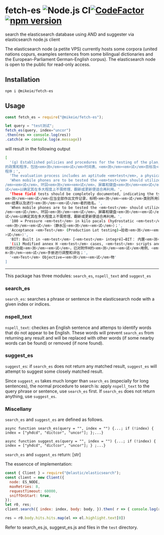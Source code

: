 # fetch-es ![Node.js CI](https://github.com/ffreemt/fetch-es/workflows/Node.js%20CI/badge.svg)[![CodeFactor](https://www.codefactor.io/repository/github/ffreemt/fetch-es/badge)](https://www.codefactor.io/repository/github/ffreemt/fetch-es)[![npm version](https://badge.fury.io/js/%40mikeie%2Ffetch-es.svg)](https://badge.fury.io/js/%40mikeie%2Ffetch-es)
search the elasticsearch database using AND and suggester via elasticsearch node.js client

The elasticsearch node (a petite VPS) currently hosts some corpora (united nations copurs, examples sentences from some bilingual dictionaries and the European-Parliament German-English corpus). The elasticsearch node is open to the public for read-only access.

## Installation
`npm i @mikeie/fetch-es`

## Usage

```js
const fetch_es = require("@mikeie/fetch-es");

let query = "test测试";
fetch_es(query, index="uncor")
.then(res => console.log(res))
.catch(e => console.log(e.message))

```
will result in the following output
```bash
[
  '(g) Established policies and procedures for the testing of the plan, including <em>test</em> schedules, <em>test</em> objectives and <em>test</em> review procedures;→(g) 规定<em>测</em><em>试</em>计划
的政策和程序，包括<em>测</em><em>试</em>时间表、<em>测</em><em>试</em>目标及<em>测</em><em>试</em>审查
程序；',
  'The evaluation process includes an aptitude <em>test</em>, a physical <em>test</em> and an interview.→评价过程包括能力倾向<em>测</em><em>试</em>、体能<em>测</em><em>试</em>和面<em>试</em>。',
  'When mobile phones are to be tested the <em>test</em> should utilize at minimum an "air" or "ping" <em>test</em>, loop-back <em>test</em>, a screen and keypad <em>test</em>, and a battery <em>test</em> to determine to what extent they are suitable for reuse with or without repair, refurbishment or upgrading.→移动电话进行<em>测</em><em>试</em>时，该<em>测</em><em>试</em>应至少进行"空气"或"声脉冲"<em>测<
/em><em>试</em>、环回<em>测</em><em>试</em>、屏幕和键盘<em>测</em><em>试</em>，并进行电池<em>测</em><em>
试</em>以确定其在多大程度上不需修理、翻新或更新便适合再利用。',
  'These field tests should be completely documented, indicating the type of <em>test</em>, equipment utilized, <em>test</em> results and the name of the individual conducting the <em>test</em>.→这些实地<
em>测</em><em>试</em>应当全部作出文件记录，标明<em>测</em><em>试</em>类别所用设备，<em>测</em><em>试</
em>结果以及进行<em>测</em><em>试</em>者的姓名。',
  'When mobile phones are to be tested the <em>test</em> should utilize at minimum an "air" or "ping" <em>test</em>, loop-back <em>test</em>, a screen and keypad <em>test</em>, and a battery <em>test</em> to determine to what extent they are suitable for reuse with or without repair, refurbishment or upgrading.→移动电话进行<em>测</em><em>试</em>时，该<em>测</em><em>试</em>应至少进行"空气"或"声脉冲"<em>测<
/em><em>试</em>、环回<em>测</em><em>试</em>、屏幕和键盘<em>测</em><em>试</em>，并进行电池<em>测</em><em>
试</em>以确定其在多大程度上不需修理、翻新或更新便适合再利用。',
  '100 = Pressure <em>test</em> in kilo pacals (hydrostatic <em>test</em>);→对以公斤计算的货物进行拉力
<em>测</em><em>试</em>（静水压<em>测</em><em>试</em>）；',
  'Acceptance <em>Test</em> (Production Lot testing)→验收<em>测</em><em>试</em>(生产批次<em>测</em><em
>试</em>)',
  'BIT: Built in <em>test</em> [<em>test</em> integré]→BIT： 内置<em>测</em><em>试</em>',
  '(ii) Modified annex H <em>test</em> cases, <em>test</em> scripts and <em>test</em> manuals have been developed and evaluated in order to prepare for functional CSEUR tests;→为了准备对合并的欧洲登记册系
统进行功能<em>测</em><em>试</em>，已对附件H的<em>测</em><em>试</em>用例、<em>测</em><em>试</em>脚本和<e
m>测</em><em>试</em>手册进行调整和评估；',
  '<em>Test</em> Objective→<em>测</em><em>试</em>物'
]
```

---
This package has three modules: `search_es`, `nspell_text` and `suggest_es`

### search_es
`search_es`: searches a phrase or sentence in the elasticsearch node with a given index or indices.

### nspell_text
`nspell_text`: checkes an English sentence and attemps to identify words that do not appear to be English. These words will prevent `search_es` from returning any result and will be replaced with other words (if some nearby words can be found) or removed (if none found).

### suggest_es
`suggest_es`: if `search_es` does not return any matched result, `suggest_es` will attempt to suggest some closely matched result.

Since `suggest_es` takes much longer than `search_es` (especially for long sentences), the normal procedure to search is: apply `nspell_text` to the query phrase or sentence, use `search_es` first. If `search_es` does not return anything, use `suggest_es`.

### Miscellany
`search_es` and `suggest_es` are defined as follows.

`async function search_es(query = "", index = "") {...; if (!index) {
    index = ["yhdcd", "dictcor", "uncor"];
  };...}`

`async function suggest_es(query = "", index = "") {...; if (!index) {
    index = ["yhdcd", "dictcor", "uncor"];
  } ;...}`

`search_es` and `suggest_es` return: [str]

The essencce of implementation:
```js
const { Client } = require("@elastic/elasticsearch");
const client = new Client({
  node: ES_NODE,
  maxRetries: 8,
  requestTimeout: 60000,
  sniffOnStart: true,
});
let r0, res;
client.search({ index: index, body: body, }).then( r => { console.log(r); r0 = r; }).catch(e => {console.log(e);});

res = r0.body.hits.hits.map(el => el.highlight.text[0])
```

Refer to search_es.js, suggest_es.js and files in the `test` directory.
